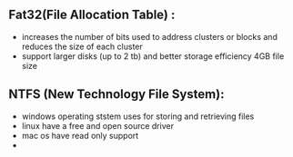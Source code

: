 ## Fat32(File Allocation Table) :
- increases the number of bits used to address clusters or blocks and reduces the size of each cluster
- support larger disks (up to 2 tb) and better storage efficiency 4GB file size
## NTFS (New Technology File System):
- windows operating ststem uses for storing and retrieving files
- linux have a free and open source driver 
- mac os have read only support
- 
